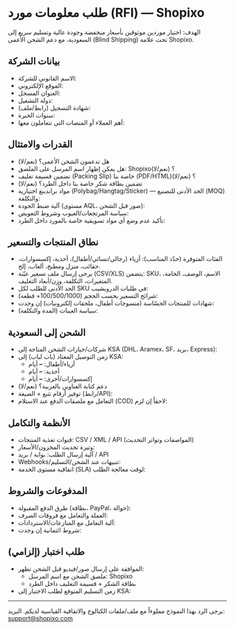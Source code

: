 # طلب معلومات مورد (RFI) — Shopixo

الهدف: اختيار موردين موثوقين بأسعار منخفضة وجودة عالية وتسليم سريع إلى السعودية، مع دعم الشحن الأعمى (Blind Shipping) تحت علامة Shopixo.

## بيانات الشركة
- الاسم القانوني للشركة:
- الموقع الإلكتروني:
- العنوان المسجل:
- دولة التشغيل:
- شهادة التسجيل (رابط/ملف):
- سنوات الخبرة:
- أهم العملاء أو المنصات التي تتعاملون معها:

## القدرات والامتثال
- هل تدعمون الشحن الأعمى؟ (نعم/لا)
- هل يمكن إظهار اسم المرسل على الملصق: Shopixo؟ (نعم/لا)
- تضمين قسيمة تغليف (Packing Slip) خاصة بنا (PDF/HTML)؟ (نعم/لا)
- تضمين بطاقة شكر خاصة بنا داخل الطرد؟ (نعم/لا)
- مواد براندينغ اختيارية (Polybag/Hangtag/Sticker) — الحد الأدنى للتصنيع (MOQ) والتكلفة:
- آلية ضبط الجودة (مستوى AQL، صور قبل الشحن):
- سياسة المرتجعات/العيوب وشروط التعويض:
- تأكيد عدم وضع أي مواد تسويقية خاصة بالمورد داخل الطرد:

## نطاق المنتجات والتسعير
- الفئات المتوفرة (حدّد المناسب): أزياء (رجالي/نسائي/أطفال)، أحذية، إكسسوارات، حقائب، منزل ومطبخ، ألعاب، إلخ.
- يرجى إرسال ملف تسعير عيّنة (CSV/XLS) يتضمن: SKU، الاسم، الوصف، الخامة، المتغيرات، التكلفة، وزن/أبعاد التغليف.
- الحد الأدنى للطلب لكل SKU في طلبات الدروبشيب:
- شرائح التسعير بحسب الحجم (100/500/1000+ قطعة):
- شهادات للمنتجات الحسّاسة (منسوجات أطفال، ملحقات إلكترونيات) إن وجدت:
- سياسة العينات (المدة والتكلفة):

## الشحن إلى السعودية
- شركات/خيارات الشحن المتاحة إلى KSA (DHL، Aramex، SF، بريد، Express):
- زمن التوصيل المعتاد (باب لباب) إلى KSA:
  - أزياء/أطفال: __–__ أيام
  - أحذية: __–__ أيام
  - إكسسوارات/أخرى: __–__ أيام
- دعم كتابة العناوين بالعربية؟ (نعم/لا)
- توفير أرقام تتبع + الصيغة (رابط/API):
- التعامل مع ملصقات الدفع عند الاستلام (COD) لاحقاً إن لزم:

## الأنظمة والتكامل
- قنوات تغذية المنتجات: CSV / XML / API (المواصفات وتواتر التحديث)
- وتيرة تحديث المخزون/الأسعار:
- آلية إرسال الطلب: بوابة / بريد / API
- Webhooks/تنبيهات عند الشحن/التسليم:
- اتفاقية مستوى الخدمة (SLA) لوقت معالجة الطلب:

## المدفوعات والشروط
- طرق الدفع المقبولة (بطاقة، PayPal، حوالة):
- العملة والتعامل مع فروقات الصرف:
- آلية التعامل مع المنازعات/الاستردادات:
- شروط ائتمانية إن وجدت:

## طلب اختبار (إلزامي)
- الموافقة على إرسال صور/فيديو قبل الشحن تظهر:
  - ملصق الشحن مع اسم المرسل: Shopixo
  - بطاقة الشكر + قسيمة التغليف داخل الطرد
- زمن التسليم المتوقع لطلب الاختبار إلى KSA:

---
يرجى الرد بهذا النموذج مملوءاً مع ملف/ملفات الكتالوج والاتفاقية القياسية لديكم. البريد: support@shopixo.com
